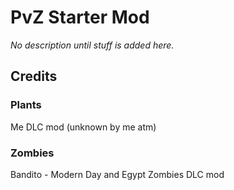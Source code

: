 # PvZ Starter Mod
_No description until stuff is added here._

## Credits

### Plants
Me
DLC mod (unknown by me atm)

### Zombies
Bandito - Modern Day and Egypt Zombies
DLC mod

